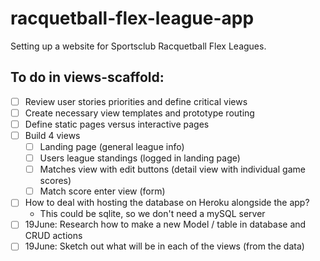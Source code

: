 # racquetball-flex-league-app
Setting up a website for Sportsclub Racquetball Flex Leagues.

## To do in views-scaffold:
- [ ] Review user stories priorities and define critical views
- [ ] Create necessary view templates and prototype routing
- [ ] Define static pages versus interactive pages
- [ ] Build 4 views
  - [ ] Landing page (general league info)
  - [ ] Users league standings (logged in landing page)
  - [ ] Matches view with edit buttons (detail view with individual game scores)
  - [ ] Match score enter view (form)
- [ ] How to deal with hosting the database on Heroku alongside the app?
  * This could be sqlite, so we don't need a mySQL server
- [ ] 19June: Research how to make a new Model / table in database and CRUD actions
- [ ] 19June: Sketch out what will be in each of the views (from the data)
